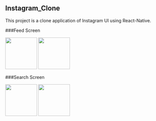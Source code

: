 ## Instagram_Clone

This project is a clone application of Instagram UI using React-Native.

###Feed Screen

<p float="left">
  <img src="/Images/Feed1" width="100" />
  <img src="/Images/Feed2" width="100" />
</p>

###Search Screen

<p float="left">
  <img src="/Images/Search1" width="100" />
  <img src="/Images/Search2" width="100" />

</p>
